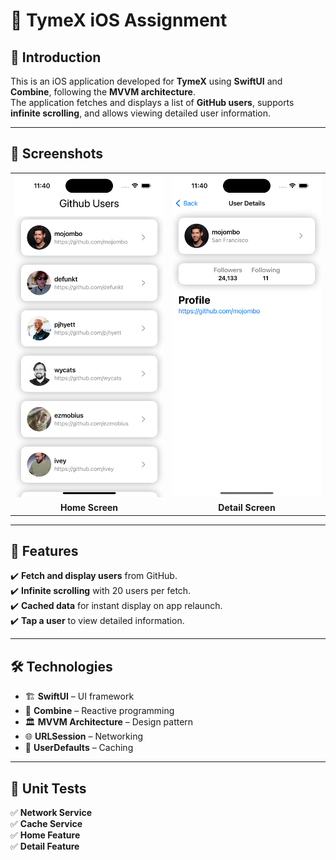 # 📝 TymeX iOS Assignment  

## 🚀 Introduction  

This is an iOS application developed for **TymeX** using **SwiftUI** and **Combine**, following the **MVVM architecture**.  
The application fetches and displays a list of **GitHub users**, supports **infinite scrolling**, and allows viewing detailed user information.  

---

## 📱 Screenshots  

<table>
  <tr>
    <td align="center"><img src="./image/home.png" width="250"></td>
    <td align="center"><img src="./image/detail.png" width="250"></td>
  </tr>
  <tr>
    <td align="center"><strong>Home Screen</strong></td>
    <td align="center"><strong>Detail Screen</strong></td>
  </tr>
</table>

---

## 📌 Features  

✔️ **Fetch and display users** from GitHub.  
✔️ **Infinite scrolling** with 20 users per fetch.  
✔️ **Cached data** for instant display on app relaunch.  
✔️ **Tap a user** to view detailed information.  

---

## 🛠 Technologies  

- 🏗 **SwiftUI** – UI framework  
- 🔄 **Combine** – Reactive programming  
- 🏛 **MVVM Architecture** – Design pattern  
- 🌐 **URLSession** – Networking  
- 💾 **UserDefaults** – Caching  

---

## 🧪 Unit Tests  

✅ **Network Service**  
✅ **Cache Service**  
✅ **Home Feature**  
✅ **Detail Feature**  
